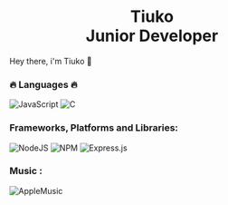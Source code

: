 <h1 align="center">
  <span>Tiuko</span><br>
  <span>Junior Developer</span>
</h1>

Hey there, i'm Tiuko 👋

### 🔥 Languages 🔥

![JavaScript](https://img.shields.io/badge/javascript-%23F7DF1E.svg?style=for-the-badge&logo=javascript&logoColor=black)
![C](https://img.shields.io/badge/c-%2300599C.svg?style=for-the-badge&logo=c&logoColor=white)

### Frameworks, Platforms and Libraries:

![NodeJS](https://img.shields.io/badge/node.js-3ECF8E?style=for-the-badge&logo=node.js&logoColor=black)
![NPM](https://img.shields.io/badge/NPM-%23000000.svg?style=for-the-badge&logo=npm&logoColor=white)
![Express.js](https://img.shields.io/badge/express.js-%23404d59.svg?style=for-the-badge&logo=express&logoColor=%2361DAFB)

### Music :

![AppleMusic](https://img.shields.io/badge/AppleMusic-%23D00000.svg?style=for-the-badge&logo=AppleMusic&logoColor=white)

<!--
**Tiuko/Tiuko** is a ✨ _special_ ✨ repository because its `README.md` (this file) appears on your GitHub profile.

Here are some ideas to get you started:

- 🔭 I’m currently working on ...
- 🌱 I’m currently learning ...
- 👯 I’m looking to collaborate on ...
- 🤔 I’m looking for help with ...
- 💬 Ask me about ...
- 📫 How to reach me: ...
- 😄 Pronouns: ...
- ⚡ Fun fact: ...
-->
